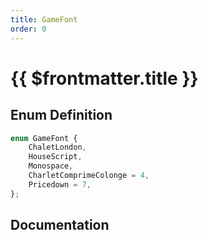 ```yaml
---
title: GameFont
order: 0
---
```


# {{ $frontmatter.title }}

## Enum Definition

```ts
enum GameFont {
    ChaletLondon,
    HouseScript,
    Monospace,
    CharletComprimeColonge = 4,
    Pricedown = 7,
};
```

## Documentation

<!--@include: ./parts/gameFont.md-->
